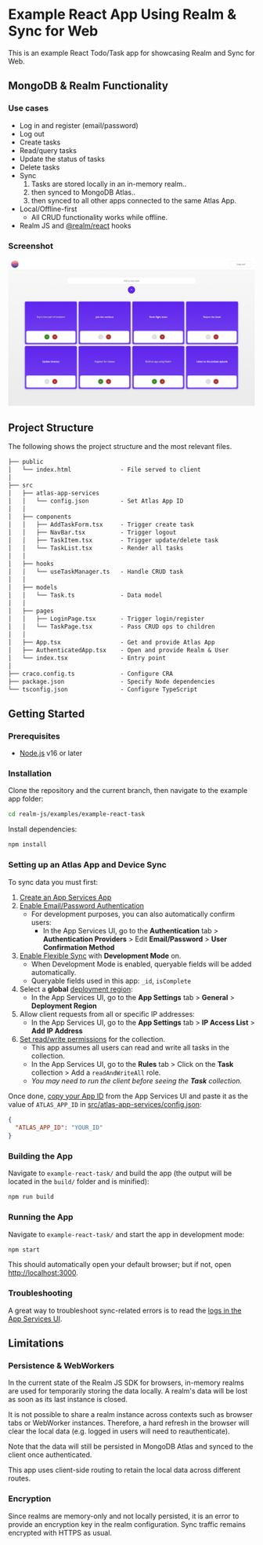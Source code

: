 # Example React App Using Realm & Sync for Web

This is an example React Todo/Task app for showcasing Realm and Sync for Web.

## MongoDB & Realm Functionality

### Use cases

* Log in and register (email/password)
* Log out
* Create tasks
* Read/query tasks
* Update the status of tasks
* Delete tasks
* Sync
  1. Tasks are stored locally in an in-memory realm..
  2. then synced to MongoDB Atlas..
  3. then synced to all other apps connected to the same Atlas App.
* Local/Offline-first
  * All CRUD functionality works while offline.
* Realm JS and [@realm/react](https://www.npmjs.com/package/@realm/react) hooks

### Screenshot

![Tasks Page](./src/assets/screenshot-realm-web-sync-tasks.png)

## Project Structure

The following shows the project structure and the most relevant files.

```
├── public
│   └── index.html              - File served to client
│
├── src
│   ├── atlas-app-services
│   │   └── config.json         - Set Atlas App ID
│   │
│   ├── components
│   │   ├── AddTaskForm.tsx     - Trigger create task
│   │   ├── NavBar.tsx          - Trigger logout
│   │   ├── TaskItem.tsx        - Trigger update/delete task
│   │   └── TaskList.tsx        - Render all tasks
│   │
│   ├── hooks
│   │   └── useTaskManager.ts   - Handle CRUD task
│   │
│   ├── models
│   │   └── Task.ts             - Data model
│   │
│   ├── pages
│   │   ├── LoginPage.tsx       - Trigger login/register
│   │   └── TaskPage.tsx        - Pass CRUD ops to children
│   │
│   ├── App.tsx                 - Get and provide Atlas App
│   ├── AuthenticatedApp.tsx    - Open and provide Realm & User
│   └── index.tsx               - Entry point
│
├── craco.config.ts             - Configure CRA
├── package.json                - Specify Node dependencies
└── tsconfig.json               - Configure TypeScript
```

## Getting Started

### Prerequisites

* [Node.js](https://nodejs.org/en) v16 or later

### Installation

Clone the repository and the current branch, then navigate to the example app folder:

```sh
cd realm-js/examples/example-react-task
```

Install dependencies:

```sh
npm install
```

### Setting up an Atlas App and Device Sync

To sync data you must first:

1. [Create an App Services App](https://www.mongodb.com/docs/atlas/app-services/manage-apps/create/create-with-ui/)
2. [Enable Email/Password Authentication](https://www.mongodb.com/docs/atlas/app-services/authentication/email-password/#std-label-email-password-authentication)
    * For development purposes, you can also automatically confirm users:
      * In the App Services UI, go to the **Authentication** tab > **Authentication Providers** > Edit **Email/Password** > **User Confirmation Method**
3. [Enable Flexible Sync](https://www.mongodb.com/docs/atlas/app-services/sync/configure/enable-sync/) with **Development Mode** on.
    * When Development Mode is enabled, queryable fields will be added automatically.
    * Queryable fields used in this app: `_id`, `isComplete`
4. Select a **global** [deployment region](https://www.mongodb.com/docs/atlas/app-services/apps/deployment-models-and-regions/#deployment-models---regions):
    * In the App Services UI, go to the **App Settings** tab > **General** > **Deployment Region**
5. Allow client requests from all or specific IP addresses:
    * In the App Services UI, go to the **App Settings** tab > **IP Access List** > **Add IP Address**
6. [Set read/write permissions](https://www.mongodb.com/docs/atlas/app-services/rules/roles/#with-device-sync) for the collection.
    * This app assumes all users can read and write all tasks in the collection.
    * In the App Services UI, go to the **Rules** tab > Click on the **Task** collection > Add a `readAndWriteAll` role.
    * *You may need to run the client before seeing the **Task** collection.*

Once done, [copy your App ID](https://www.mongodb.com/docs/atlas/app-services/reference/find-your-project-or-app-id/#std-label-find-your-app-id) from the App Services UI and paste it as the value of `ATLAS_APP_ID` in [src/atlas-app-services/config.json](./src/atlas-app-services/config.json):

```json
{
  "ATLAS_APP_ID": "YOUR_ID"
}
```

### Building the App

Navigate to `example-react-task/` and build the app (the output will be located in the `build/` folder and is minified):

```sh
npm run build
```

### Running the App

Navigate to `example-react-task/` and start the app in development mode:

```sh
npm start
```

This should automatically open your default browser; but if not, open [http://localhost:3000](http://localhost:3000).

### Troubleshooting

A great way to troubleshoot sync-related errors is to read the [logs in the App Services UI](https://www.mongodb.com/docs/atlas/app-services/logs/logs-ui/).

## Limitations

### Persistence & WebWorkers

In the current state of the Realm JS SDK for browsers, in-memory realms are used for temporarily storing the data locally. A realm's data will be lost as soon as its last instance is closed.

It is not possible to share a realm instance across contexts such as browser tabs or WebWorker instances. Therefore, a hard refresh in the browser will clear the local data (e.g. logged in users will need to reauthenticate).

Note that the data will still be persisted in MongoDB Atlas and synced to the client once authenticated.

This app uses client-side routing to retain the local data across different routes.

### Encryption

Since realms are memory-only and not locally persisted, it is an error to provide an encryption key in the realm configuration. Sync traffic remains encrypted with HTTPS as usual.
